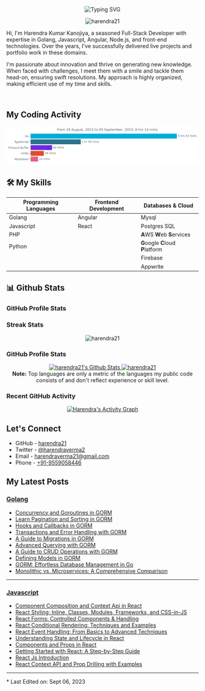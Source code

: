 
<p align="center">
    <img src="https://readme-typing-svg.demolab.com?font=Fira+Code&weight=600&size=22&pause=1000&color=000000&width=435&lines=Hi%2C+I+am+Harendra+Verma" alt="Typing SVG" />
    
</p>

<p align="center">
    <img src="https://komarev.com/ghpvc/?username=harendra21&label=Profile%20views&color=0e75b6&style=plastic" alt="harendra21" />
</p>

<p>
    Hi, I'm Harendra Kumar Kanojiya, a seasoned Full-Stack Developer with expertise in Golang, Javascript, Angular, Node.js, and front-end technologies. Over the years, I've successfully delivered live projects and portfolio work in these domains.
</p>
<p>
    I'm passionate about innovation and thrive on generating new knowledge. When faced with challenges, I meet them with a smile and tackle them head-on, ensuring swift resolutions. My approach is highly organized, making efficient use of my time and skills.
</p>

<br>



## My Coding Activity

<img
  src="https://github.com/harendra21/harendra21/blob/main/images/stat.svg"
  alt="harendra21"
/>

## 🛠️ My Skills

| Programming Languages | Frontend Development | Databases & Cloud |
|--|--|--|
| Golang | Angular | Mysql |
| Javascript | React | Postgres SQL |
| PHP |  | **A**WS **W**eb **S**ervices |
| Python |  | **G**oogle **C**loud **P**latform|
| | | Firebase |
| | | Appwrite |


## 📊 Github Stats

### GitHub Profile Stats

### Streak Stats
<p align="center"><img src="https://github-readme-streak-stats.herokuapp.com/?user=harendra21&theme=algolia" alt="harendra21" /></p>

### GitHub Profile Stats
<p align="center">
    <a href="https://github-readme-stats.vercel.app/api?username=harendra21&show_icons=true&count_private=true&theme=algolia">
        <img alt="harendra21's Github Stats" src="https://github-readme-stats.vercel.app/api?username=harendra21&show_icons=true&count_private=true&theme=algolia" height="192px"/>
    </a>
    <a href="[https://github.com/harendra21](https://github-readme-stats.vercel.app/api/top-langs?username=harendra21&show_icons=true&locale=en&layout=compact&theme=algolia)">
        <img src="https://github-readme-stats.vercel.app/api/top-langs?username=harendra21&show_icons=true&locale=en&layout=compact&theme=algolia" alt="harendra21" height="192px"/>
    </a>
        <br/><b>Note:</b> Top languages are only a metric of the languages my public code consists of and don't reflect experience or skill level.
    
</p>

### Recent GitHub Activity
<p align="center">
        <a href="https://github-readme-activity-graph.vercel.app/graph?username=harendra21&custom_title=Harendra%20Kumar%27s%20Contribution%20Graph&theme=react-dark">
            <img alt="Harendra's Activity Graph" src="https://github-readme-activity-graph.vercel.app/graph?username=harendra21&custom_title=Harendra%20Kumar%27s%20Contribution%20Graph&theme=react-dark" />
        </a>
</p>

## Let's Connect
- GitHub - [harendra21](https://github.com/harendra21)
- Twitter - [@harendraverma2](https://twitter.com/harendraverma2)
- Email - [harendraverma21@gmail.com](mailto:harendraverma21@gmail.com)
- Phone - [+91-9559058446](+919559058446)



## My Latest Posts

### [Golang](https://golang.withcodeexample.com)

<!-- BLOG-POST-LIST-GOLANG:START -->
- [Concurrency and Goroutines in GORM](https://golang.withcodeexample.com/blog/gorm-concurrency-goroutines/)
- [Learn Pagination and Sorting in GORM](https://golang.withcodeexample.com/blog/gorm-pagination-sorting-guide/)
- [Hooks and Callbacks in GORM](https://golang.withcodeexample.com/blog/gorm-hooks-callbacks-guide/)
- [Transactions and Error Handling with GORM](https://golang.withcodeexample.com/blog/gorm-transactions-error-handling/)
- [A Guide to Migrations in GORM](https://golang.withcodeexample.com/blog/gorm-database-migrations-guide/)
- [Advanced Querying with GORM](https://golang.withcodeexample.com/blog/advanced-querying-with-gorm/)
- [A Guide to CRUD Operations with GORM](https://golang.withcodeexample.com/blog/gorm-crud-operations-guide/)
- [Defining Models in GORM](https://golang.withcodeexample.com/blog/defining-models-in-gorm/)
- [GORM: Effortless Database Management in Go](https://golang.withcodeexample.com/blog/introduction-to-gorm-library/)
- [Monolithic vs. Microservices: A Comprehensive Comparison](https://golang.withcodeexample.com/blog/monolithic-vs-microservices-architecture-comparison/)
<!-- BLOG-POST-LIST-GOLANG:END -->

<hr />

### [Javascript](https://javascript.withcodeexample.com)
<!-- BLOG-POST-LIST-JAVASCRIPT:START -->
- [Component Composition and Context Api in React](https://javascript.withcodeexample.com/blog/react-component-composition-context-api/)
- [React Styling: Inline, Classes, Modules, Frameworks, and CSS-in-JS](https://javascript.withcodeexample.com/blog/react-styling-guide/)
- [React Forms: Controlled Components &amp; Handling](https://javascript.withcodeexample.com/blog/react-forms-guide/)
- [React Conditional Rendering: Techniques and Examples](https://javascript.withcodeexample.com/blog/react-conditional-rendering-guide/)
- [React Event Handling: From Basics to Advanced Techniques](https://javascript.withcodeexample.com/blog/react-event-handling-guide/)
- [Understanding State and Lifecycle in React](https://javascript.withcodeexample.com/blog/state-lifecycle-react-guide/)
- [Components and Props in React](https://javascript.withcodeexample.com/blog/components-props-react-deep-dive/)
- [Getting Started with React: A Step-by-Step Guide](https://javascript.withcodeexample.com/blog/getting-started-with-react-step-by-step-guide/)
- [React Js Introduction](https://javascript.withcodeexample.com/blog/react-js-introduction/)
- [React Context API and Prop Drilling with Examples](https://javascript.withcodeexample.com/blog/react-context-api-prop-drilling-examples/)
<!-- BLOG-POST-LIST-JAVASCRIPT:END -->

<hr/>
* Last Edited on: Sept 06, 2023
